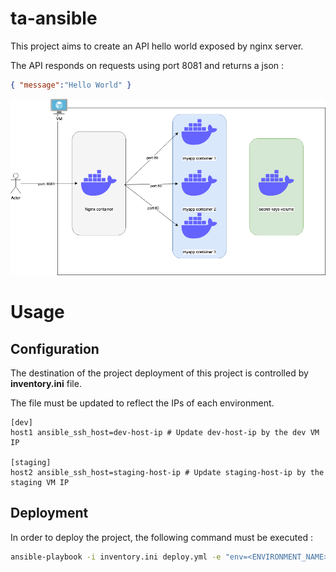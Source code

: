 # ta-ansible
This project aims to create an API hello world exposed by nginx server.

The API responds on requests using port 8081 and returns a json :

```json
{ "message":"Hello World" }
```

<p align="center">
  <img src="docs/architecture.png" />
</p>

# Usage
## Configuration
The destination of the project deployment of this project is controlled by **inventory.ini** file.

The file must be updated to reflect the IPs of each environment.
```
[dev]
host1 ansible_ssh_host=dev-host-ip # Update dev-host-ip by the dev VM IP

[staging]
host2 ansible_ssh_host=staging-host-ip # Update staging-host-ip by the staging VM IP
```

## Deployment
In order to deploy the project, the following command must be executed : 

```bash
ansible-playbook -i inventory.ini deploy.yml -e "env=<ENVIRONMENT_NAME>" -v -u <ANSIBLE_USER>
```

